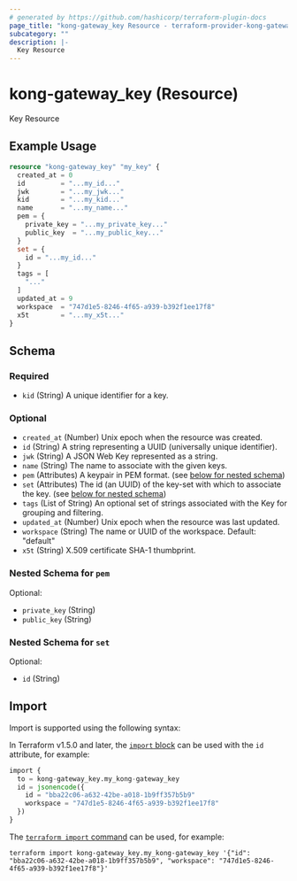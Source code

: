 ```yaml
---
# generated by https://github.com/hashicorp/terraform-plugin-docs
page_title: "kong-gateway_key Resource - terraform-provider-kong-gateway"
subcategory: ""
description: |-
  Key Resource
---
```


# kong-gateway_key (Resource)

Key Resource

## Example Usage

```terraform
resource "kong-gateway_key" "my_key" {
  created_at = 0
  id         = "...my_id..."
  jwk        = "...my_jwk..."
  kid        = "...my_kid..."
  name       = "...my_name..."
  pem = {
    private_key = "...my_private_key..."
    public_key  = "...my_public_key..."
  }
  set = {
    id = "...my_id..."
  }
  tags = [
    "..."
  ]
  updated_at = 9
  workspace  = "747d1e5-8246-4f65-a939-b392f1ee17f8"
  x5t        = "...my_x5t..."
}
```

<!-- schema generated by tfplugindocs -->
## Schema

### Required

- `kid` (String) A unique identifier for a key.

### Optional

- `created_at` (Number) Unix epoch when the resource was created.
- `id` (String) A string representing a UUID (universally unique identifier).
- `jwk` (String) A JSON Web Key represented as a string.
- `name` (String) The name to associate with the given keys.
- `pem` (Attributes) A keypair in PEM format. (see [below for nested schema](#nestedatt--pem))
- `set` (Attributes) The id (an UUID) of the key-set with which to associate the key. (see [below for nested schema](#nestedatt--set))
- `tags` (List of String) An optional set of strings associated with the Key for grouping and filtering.
- `updated_at` (Number) Unix epoch when the resource was last updated.
- `workspace` (String) The name or UUID of the workspace. Default: "default"
- `x5t` (String) X.509 certificate SHA-1 thumbprint.

<a id="nestedatt--pem"></a>
### Nested Schema for `pem`

Optional:

- `private_key` (String)
- `public_key` (String)


<a id="nestedatt--set"></a>
### Nested Schema for `set`

Optional:

- `id` (String)

## Import

Import is supported using the following syntax:

In Terraform v1.5.0 and later, the [`import` block](https://developer.hashicorp.com/terraform/language/import) can be used with the `id` attribute, for example:

```terraform
import {
  to = kong-gateway_key.my_kong-gateway_key
  id = jsonencode({
    id = "bba22c06-a632-42be-a018-1b9ff357b5b9"
    workspace = "747d1e5-8246-4f65-a939-b392f1ee17f8"
  })
}
```

The [`terraform import` command](https://developer.hashicorp.com/terraform/cli/commands/import) can be used, for example:

```shell
terraform import kong-gateway_key.my_kong-gateway_key '{"id": "bba22c06-a632-42be-a018-1b9ff357b5b9", "workspace": "747d1e5-8246-4f65-a939-b392f1ee17f8"}'
```
